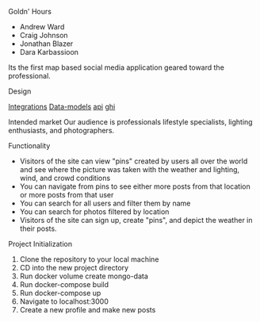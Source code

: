 Goldn' Hours

- Andrew Ward
- Craig Johnson
- Jonathan Blazer
- Dara Karbassioon

Its the first map based social media application geared toward the professional.

Design

[Integrations](https://gitlab.com/jonathanrblazer/module3-project-gamma/-/blob/main/docs/integrations.md)
[Data-models](https://gitlab.com/jonathanrblazer/module3-project-gamma/-/blob/main/docs/data-models.md)
[api](https://gitlab.com/jonathanrblazer/module3-project-gamma/-/blob/main/api_documentation.txt)
[ghi](https://excalidraw.com/#room=770732b397ed858b7cf2,kP4jFhVTuLJJarm_PX9zIQ)

Intended market
Our audience is professionals lifestyle specialists, lighting enthusiasts, and photographers.

Functionality
- Visitors of the site can view "pins" created by users all over the world and see where the picture was taken with the weather and lighting, wind, and crowd conditions
- You can navigate from pins to see either more posts from that location or more posts from that user
- You can search for all users and filter them by name
- You can search for photos filtered by location
- Visitors of the site can sign up, create "pins", and depict the weather in their posts.

Project Initialization
1. Clone the repository to your local machine
2. CD into the new project directory
3. Run docker volume create mongo-data
4. Run docker-compose build
5. Run docker-compose up
6. Navigate to localhost:3000
7. Create a new profile and make new posts

